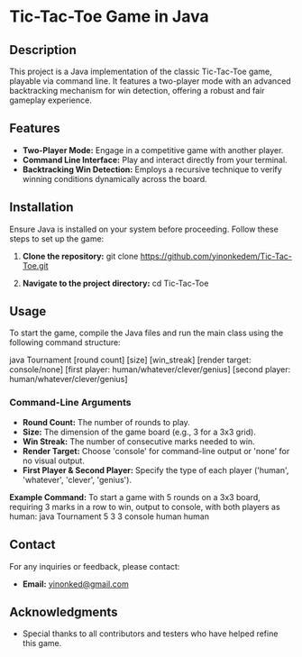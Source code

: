 # Tic-Tac-Toe Game in Java

## Description
This project is a Java implementation of the classic Tic-Tac-Toe game, playable via command line. It features a two-player mode with an advanced backtracking mechanism for win detection, offering a robust and fair gameplay experience.

## Features
- **Two-Player Mode:** Engage in a competitive game with another player.
- **Command Line Interface:** Play and interact directly from your terminal.
- **Backtracking Win Detection:** Employs a recursive technique to verify winning conditions dynamically across the board.

## Installation
Ensure Java is installed on your system before proceeding. Follow these steps to set up the game:

1. **Clone the repository:**
git clone https://github.com/yinonkedem/Tic-Tac-Toe.git


2. **Navigate to the project directory:**
cd Tic-Tac-Toe

## Usage
To start the game, compile the Java files and run the main class using the following command structure:

java Tournament [round count] [size] [win_streak] [render target: console/none] [first player: human/whatever/clever/genius] [second player: human/whatever/clever/genius]

### Command-Line Arguments
- **Round Count:** The number of rounds to play.
- **Size:** The dimension of the game board (e.g., 3 for a 3x3 grid).
- **Win Streak:** The number of consecutive marks needed to win.
- **Render Target:** Choose 'console' for command-line output or 'none' for no visual output.
- **First Player & Second Player:** Specify the type of each player ('human', 'whatever', 'clever', 'genius').

**Example Command:**
To start a game with 5 rounds on a 3x3 board, requiring 3 marks in a row to win, output to console, with both players as human:
java Tournament 5 3 3 console human human

## Contact
For any inquiries or feedback, please contact:
- **Email:** [yinonked@gmail.com](mailto:yinonked@gmail.com)

## Acknowledgments
- Special thanks to all contributors and testers who have helped refine this game.
